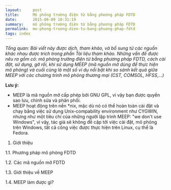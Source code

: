 ```yaml
---
layout:     post
title:      Mô phỏng trường điện từ bằng phương pháp FDTD
date:       2015-06-09 10:31:19
summary:    mô phỏng trường điện từ bằng phương pháp FDTD
permalink:	mo-phong-truong-dien-tu-bang-phuong-phap-fdtd
tags: index
---
```


_Tổng quan: Bài viết này được dịch, tham khảo, và bổ sung từ các nguồn khác nhau được trích trong phần Tài liệu tham khảo. Những vấn đề được nêu ra gồm có: mô phỏng trường điện từ bằng phương pháp FDTD, cách cài đặt, sử dụng, gỡ rối, khi sử dụng MEEP (mã nguồn mở dùng để thực hiện mô phỏng) và cuối cùng là một số ví dụ nổi bật khi so sánh kết quả giữa MEEP với các chương trình mô phỏng thương mại (CST, COMSOL, HFSS,...)_

__Lưu ý:__

* MEEP là mã nguồn mở cấp phép bởi GNU GPL, vì vậy bạn được quyền sao lưu, chỉnh sửa và phân phối.
* MEEP hoạt động trên nền *nix, mặc dù nó có thể hoàn toàn cài đặt và chạy bằng việc sử dụng Unix-compability environment như CYGWIN, nhưng như một tiêu chí của những người lập trình MEEP: "we don't use Windows", vì vậy, tác giả sẽ không đề cập tới việc cài đặt, mô phỏng trên Windows, tất cả công việc được thực hiện trên Linux, cụ thể là Fedora.

1. Giới thiệu

1.1. Phương pháp mô phỏng FDTD

1.2. Các mã nguồn mở FDTD

1.3. Giới thiệu về MEEP

1.4. MEEP làm được gì?

